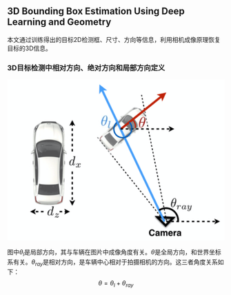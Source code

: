 ## 3D Bounding Box Estimation Using Deep Learning and Geometry

本文通过训练得出的目标2D检测框、尺寸、方向等信息，利用相机成像原理恢复目标的3D信息。

### 3D目标检测中相对方向、绝对方向和局部方向定义

![相对方向和绝对方向](files\1523959528400.png)

图中$\theta_l$是局部方向，其与车辆在图片中成像角度有关。$\theta$是全局方向，和世界坐标系有关。$\theta_{ray}$是相对方向，是车辆中心相对于拍摄相机的方向。这三者角度关系如下：
$$
\theta = \theta_l + \theta_{ray}
$$
